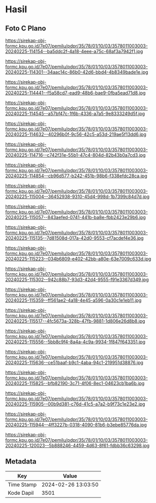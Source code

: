 # Hasil

## Foto C Plano

https://sirekap-obj-formc.kpu.go.id/7e07/pemilu/pdpr/35/78/01/10/03/3578011003003-20240225-114154--ba5ddc2f-4a18-4eee-a75c-68af3a7942f1.jpg

https://sirekap-obj-formc.kpu.go.id/7e07/pemilu/pdpr/35/78/01/10/03/3578011003003-20240225-114301--34aac14c-86b0-42d6-bbd4-4b8349bade1e.jpg

https://sirekap-obj-formc.kpu.go.id/7e07/pemilu/pdpr/35/78/01/10/03/3578011003003-20240225-114441--f5a58cd7-ead9-48b6-bae9-0fba5ead71d8.jpg

https://sirekap-obj-formc.kpu.go.id/7e07/pemilu/pdpr/35/78/01/10/03/3578011003003-20240225-114545--a57bf47c-1f6b-4336-a7a5-9e8333249d5f.jpg

https://sirekap-obj-formc.kpu.go.id/7e07/pemilu/pdpr/35/78/01/10/03/3578011003003-20240225-114632--40296b0f-9c56-42c5-a53d-219ae5f13dd6.jpg

https://sirekap-obj-formc.kpu.go.id/7e07/pemilu/pdpr/35/78/01/10/03/3578011003003-20240225-114716--c742f31e-55b1-47c4-804d-82b43b0a7cd3.jpg

https://sirekap-obj-formc.kpu.go.id/7e07/pemilu/pdpr/35/78/01/10/03/3578011003003-20240225-114854--cb96d577-b242-451b-98b6-f338efdc28ca.jpg

https://sirekap-obj-formc.kpu.go.id/7e07/pemilu/pdpr/35/78/01/10/03/3578011003003-20240225-115004--36452938-9310-45d4-998d-1b7399c84d7d.jpg

https://sirekap-obj-formc.kpu.go.id/7e07/pemilu/pdpr/35/78/01/10/03/3578011003003-20240225-115057--843aefed-0741-441b-ba8e-fbb2423e29b6.jpg

https://sirekap-obj-formc.kpu.go.id/7e07/pemilu/pdpr/35/78/01/10/03/3578011003003-20240225-115135--7d81508d-017a-42d0-9553-cf7acdef4e36.jpg

https://sirekap-obj-formc.kpu.go.id/7e07/pemilu/pdpr/35/78/01/10/03/3578011003003-20240225-115223--034b6809-e402-42bb-a80e-63e7009c633d.jpg

https://sirekap-obj-formc.kpu.go.id/7e07/pemilu/pdpr/35/78/01/10/03/3578011003003-20240225-115302--942c88b7-93d3-42d4-9555-f91e3367d349.jpg

https://sirekap-obj-formc.kpu.go.id/7e07/pemilu/pdpr/35/78/01/10/03/3578011003003-20240225-115359--ff561ae2-4a18-4e45-a596-0a30c1e1eb11.jpg

https://sirekap-obj-formc.kpu.go.id/7e07/pemilu/pdpr/35/78/01/10/03/3578011003003-20240225-115517--4fc5673a-328b-47fb-9881-1d806e26d8b8.jpg

https://sirekap-obj-formc.kpu.go.id/7e07/pemilu/pdpr/35/78/01/10/03/3578011003003-20240225-115556--5bb8c9f4-8a4a-4c9a-9934-1f847f643351.jpg

https://sirekap-obj-formc.kpu.go.id/7e07/pemilu/pdpr/35/78/01/10/03/3578011003003-20240225-115636--ce51baaf-b9c1-4aba-94c1-219951d38876.jpg

https://sirekap-obj-formc.kpu.go.id/7e07/pemilu/pdpr/35/78/01/10/03/3578011003003-20240225-115825--bfb82190-3c71-4f06-8ec1-04623cb1ba6b.jpg

https://sirekap-obj-formc.kpu.go.id/7e07/pemilu/pdpr/35/78/01/10/03/3578011003003-20240225-115905--00b9d381-c76d-41c5-a7a2-b9f73c1e23e2.jpg

https://sirekap-obj-formc.kpu.go.id/7e07/pemilu/pdpr/35/78/01/10/03/3578011003003-20240225-115944--4ff3227b-0318-4090-81b6-b3ebe85776da.jpg

https://sirekap-obj-formc.kpu.go.id/7e07/pemilu/pdpr/35/78/01/10/03/3578011003003-20240225-120023--5b888246-4459-4d63-8f61-fdbb36c63298.jpg


## Metadata

| Key        | Value               |
| ---------- | ------------------- |
| Time Stamp | 2024-02-26 13:03:50 |
| Kode Dapil | 3501                |



